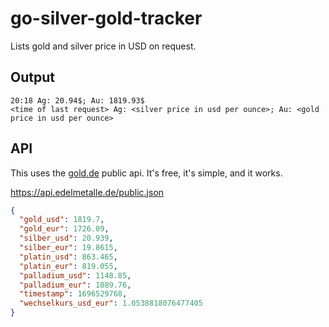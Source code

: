 # go-silver-gold-tracker

Lists gold and silver price in USD on request.

## Output

```shell
20:18 Ag: 20.94$; Au: 1819.93$
<time of last request> Ag: <silver price in usd per ounce>; Au: <gold price in usd per ounce>
```

## API

This uses the [gold.de](https://www.gold.de/chartgenerator/) public api. It's free, it's simple, and it works.

<https://api.edelmetalle.de/public.json>

```json
{
  "gold_usd": 1819.7,
  "gold_eur": 1726.09,
  "silber_usd": 20.939,
  "silber_eur": 19.8615,
  "platin_usd": 863.465,
  "platin_eur": 819.055,
  "palladium_usd": 1148.85,
  "palladium_eur": 1089.76,
  "timestamp": 1696529768,
  "wechselkurs_usd_eur": 1.0538818076477405
}
```